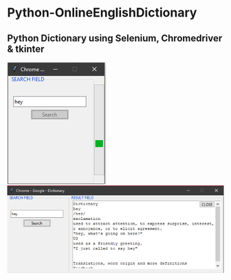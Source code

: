 # Python-OnlineEnglishDictionary
## Python Dictionary using Selenium, Chromedriver & tkinter
![Search Screen](searchScreen.PNG)   ![Result Screen](resultScreen.PNG)
